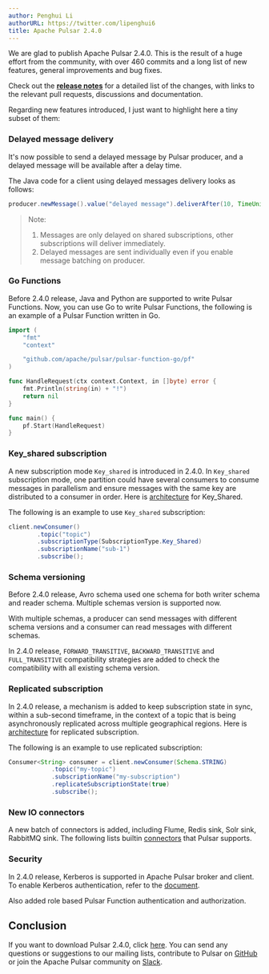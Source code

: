 ```yaml
---
author: Penghui Li
authorURL: https://twitter.com/lipenghui6
title: Apache Pulsar 2.4.0
---
```


We are glad to publish Apache Pulsar 2.4.0. This is the result of a huge 
effort from the community, with over 460 commits and a long list of new features, 
general improvements and bug fixes.

Check out the <b>[release notes](/release-notes/#2.4.0)</b> for a detailed list of 
the changes, with links to the relevant pull requests, discussions and documentation.

Regarding new features introduced, I just want to highlight here a tiny subset of them:

<!--truncate-->

### Delayed message delivery

It's now possible to send a delayed message by Pulsar producer, and a delayed message will be
available after a delay time.

The Java code for a client using delayed messages delivery looks as follows:

```java
producer.newMessage().value("delayed message").deliverAfter(10, TimeUnit.SECONDS).send()
```

> Note:
>
> 1. Messages are only delayed on shared subscriptions, other subscriptions will deliver immediately.
> 2. Delayed messages are sent individually even if you enable message batching on producer.

### Go Functions

Before 2.4.0 release, Java and Python are supported to write Pulsar Functions. Now, you can 
use Go to write Pulsar Functions, the following is an example of 
a Pulsar Function written in Go.

```go
import (
    "fmt"
    "context"

    "github.com/apache/pulsar/pulsar-function-go/pf"
)

func HandleRequest(ctx context.Context, in []byte) error {
    fmt.Println(string(in) + "!")
    return nil
}

func main() {
    pf.Start(HandleRequest)
}
```

### Key_shared subscription

A new subscription mode `Key_shared` is introduced in 2.4.0. In `Key_shared` subscription mode, 
one partition could have several consumers to consume messages in parallelism and ensure messages 
with the same key are distributed to a consumer in order. 
Here is [architecture](http://pulsar.apache.org/docs/en/concepts-messaging/#key_shared) 
for Key_Shared.

The following is an example to use `Key_shared` subscription:

```java
client.newConsumer()
        .topic("topic")
        .subscriptionType(SubscriptionType.Key_Shared)
        .subscriptionName("sub-1")
        .subscribe();
```

### Schema versioning

Before 2.4.0 release, Avro schema used one schema for both writer schema and reader schema. 
Multiple schemas version is supported now.

With multiple schemas, a producer can send messages with different schema versions and a consumer 
can read messages with different schemas.

In 2.4.0 release, `FORWARD_TRANSITIVE`, `BACKWARD_TRANSITIVE` and `FULL_TRANSITIVE` compatibility 
strategies are added to check the compatibility with all existing schema version.

### Replicated subscription

In 2.4.0 release, a mechanism is added to keep subscription state in sync, within a sub-second timeframe, 
in the context of a topic that is being asynchronously replicated across multiple geographical 
regions. Here is [architecture](https://github.com/apache/pulsar/wiki/PIP-33%3A-Replicated-subscriptions) 
for replicated subscription.

The following is an example to use replicated subscription:

```java
Consumer<String> consumer = client.newConsumer(Schema.STRING)
            .topic("my-topic")
            .subscriptionName("my-subscription")
            .replicateSubscriptionState(true)
            .subscribe();
```

### New IO connectors

A new batch of connectors is added, including Flume, Redis sink, Solr sink, RabbitMQ sink. 
The following lists builtin [connectors](http://pulsar.apache.org/docs/en/io-connectors/) 
that Pulsar supports.

### Security

In 2.4.0 release, Kerberos is supported in Apache Pulsar broker and client. 
To enable Kerberos authentication, refer to the [document](http://pulsar.apache.org/docs/en/security-kerberos/).

Also added role based Pulsar Function authentication and authorization.

## Conclusion

If you want to download Pulsar 2.4.0, click [here](/download). You can send any questions or suggestions 
to our mailing lists, contribute to Pulsar on [GitHub](https://github.com/apache/pulsar) or join 
the Apache Pulsar community on [Slack](https://apache-pulsar.herokuapp.com/).
